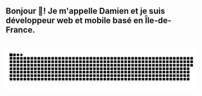 <h2 align="left">Bonjour 👋! Je m'appelle Damien et je suis développeur web et mobile basé en Île-de-France.</h2>

###

<br clear="both">

<img src="https://raw.githubusercontent.com/DamienReg/DamienReg/output/snake.svg?palette=github" alt="Snake animation" style="max-width: 100%;">

###
